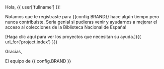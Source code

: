 Hola, {{ user['fullname'] }}!

Notamos que te registraste para {{config.BRAND}} hace algún tiempo pero nunca contribuiste.
Sería genial si pudieras venir y ayudarnos a mejorar el acceso al
colecciones de la Biblioteca Nacional de España!

[Haga clic aquí para ver los proyectos que necesitan su ayuda.]({{ url_for('project.index') }})

Gracias,

El equipo de {{ config.BRAND }}
